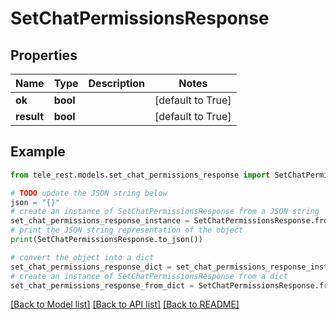 # SetChatPermissionsResponse


## Properties

Name | Type | Description | Notes
------------ | ------------- | ------------- | -------------
**ok** | **bool** |  | [default to True]
**result** | **bool** |  | [default to True]

## Example

```python
from tele_rest.models.set_chat_permissions_response import SetChatPermissionsResponse

# TODO update the JSON string below
json = "{}"
# create an instance of SetChatPermissionsResponse from a JSON string
set_chat_permissions_response_instance = SetChatPermissionsResponse.from_json(json)
# print the JSON string representation of the object
print(SetChatPermissionsResponse.to_json())

# convert the object into a dict
set_chat_permissions_response_dict = set_chat_permissions_response_instance.to_dict()
# create an instance of SetChatPermissionsResponse from a dict
set_chat_permissions_response_from_dict = SetChatPermissionsResponse.from_dict(set_chat_permissions_response_dict)
```
[[Back to Model list]](../README.md#documentation-for-models) [[Back to API list]](../README.md#documentation-for-api-endpoints) [[Back to README]](../README.md)


